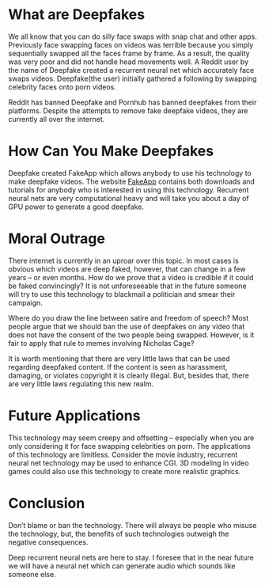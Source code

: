 What are Deepfakes
==================

We all know that you can do silly face swaps with snap chat and other apps.
Previously face swapping faces on videos was terrible because you simply
sequentially swapped all the faces frame by frame. As a result, the quality was
very poor and did not handle head movements well. A Reddit user by the name of
Deepfake created a recurrent neural net which accurately face swaps videos.
Deepfake(the user) initially gathered a following by swapping celebrity faces
onto porn videos.

Reddit has banned Deepfake and Pornhub has banned deepfakes from their
platforms. Despite the attempts to remove fake deepfake videos, they are
currently all over the internet.

How Can You Make Deepfakes
==========================

Deepfake created FakeApp which allows anybody to use his technology to make
deepfake videos. The website [FakeApp](https://www.fakeapp.org/) contains both
downloads and tutorials for anybody who is interested in using this technology.
Recurrent neural nets are very computational heavy and will take you about a day
of GPU power to generate a good deepfake.

Moral Outrage
=============

There internet is currently in an uproar over this topic. In most cases is
obvious which videos are deep faked, however, that can change in a few years –
or even months. How do we prove that a video is credible if it could be faked
convincingly? It is not unforeseeable that in the future someone will try to use
this technology to blackmail a politician and smear their campaign.

Where do you draw the line between satire and freedom of speech? Most people
argue that we should ban the use of deepfakes on any video that does not have
the consent of the two people being swapped. However, is it fair to apply that
rule to memes involving Nicholas Cage?

It is worth mentioning that there are very little laws that can be used
regarding deepfaked content. If the content is seen as harassment, damaging, or
violates copyright it is clearly illegal. But, besides that, there are very
little laws regulating this new realm.

Future Applications
===================

This technology may seem creepy and offsetting – especially when you are only
considering it for face swapping celebrities on porn. The applications of this
technology are limitless. Consider the movie industry, recurrent neural net
technology may be used to enhance CGI. 3D modeling in video games could also use
this technology to create more realistic graphics.

Conclusion
==========

Don’t blame or ban the technology. There will always be people who misuse the
technology, but, the benefits of such technologies outweigh the negative
consequences.

Deep recurrent neural nets are here to stay. I foresee that in the near future
we will have a neural net which can generate audio which sounds like someone
else.
